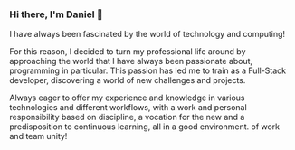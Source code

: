 ### Hi there, I'm Daniel 👋

I have always been fascinated by the world of technology and computing!

For this reason, I decided to turn my professional life around by approaching the world that I have always been passionate about, programming in particular. This passion has led me to train as a Full-Stack developer, discovering a world of new challenges and projects.

Always eager to offer my experience and knowledge in various technologies and different workflows, with a work and personal responsibility based on discipline, a vocation for the new and a predisposition to continuous learning, all in a good environment. of work and team unity!


